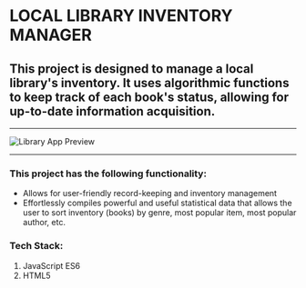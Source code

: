 <!-- Heading --> 
# LOCAL LIBRARY INVENTORY MANAGER
## This project is designed to manage a local library's inventory. It uses algorithmic functions to keep track of each book's status, allowing for up-to-date information acquisition. 
<!-- Horizontal line --> 
___
![Library App Preview](/app-in-action.PNG?raw=true "App Display")
___
<!-- UL --> 
### This project has the following functionality: 
* Allows for user-friendly record-keeping and inventory management 
* Effortlessly compiles powerful and useful statistical data that allows the user to sort inventory (books) by genre, most popular item, most popular author, etc. 
<!-- OL --> 
### Tech Stack: 
1. JavaScript ES6 
1. HTML5 
